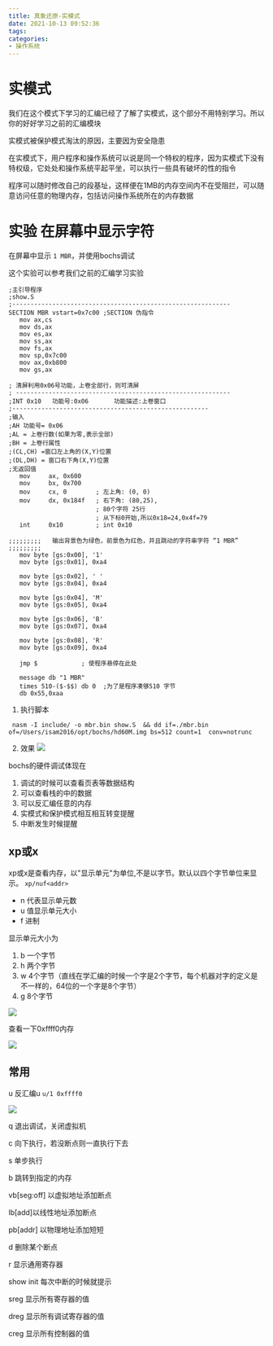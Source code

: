 ```yaml
---
title: 真象还原-实模式
date: 2021-10-13 09:52:36
tags:
categories:
- 操作系统
---
```


# 实模式

我们在这个模式下学习的汇编已经了了解了实模式，这个部分不用特别学习。所以你的好好学习之前的汇编模块

实模式被保护模式淘汰的原因，主要因为安全隐患

在实模式下，用户程序和操作系统可以说是同一个特权的程序，因为实模式下没有特权级，它处处和操作系统平起平坐，可以执行一些具有破坏的性的指令

程序可以随时修改自己的段基址，这样便在1MB的内存空间内不在受阻拦，可以随意访问任意的物理内存，包括访问操作系统所在的内存数据

# 实验 在屏幕中显示字符

在屏幕中显示  `1 MBR`，并使用bochs调试

这个实验可以参考我们之前的汇编学习实验

```
;主引导程序
;show.S
;------------------------------------------------------------
SECTION MBR vstart=0x7c00 ;SECTION 伪指令
   mov ax,cs
   mov ds,ax
   mov es,ax
   mov ss,ax
   mov fs,ax
   mov sp,0x7c00
   mov ax,0xb800
   mov gs,ax

; 清屏利用0x06号功能，上卷全部行，则可清屏
; -----------------------------------------------------------
;INT 0x10   功能号:0x06	   功能描述:上卷窗口
;------------------------------------------------------
;输入
;AH 功能号= 0x06
;AL = 上卷行数(如果为零,表示全部)
;BH = 上卷行属性
;(CL,CH) =窗口左上角的(X,Y)位置
;(DL,DH) = 窗口右下角(X,Y)位置
;无返回值
   mov     ax, 0x600
   mov     bx, 0x700
   mov     cx, 0        ; 左上角: (0, 0)
   mov     dx, 0x184f	; 右下角: (80,25),
			            ; 80个字符 25行
			            ; 从下标0开始,所以0x18=24,0x4f=79
   int     0x10         ; int 0x10

;;;;;;;;;   输出背景色为绿色，前景色为红色，并且跳动的字符串字符 “1 MBR”    ;;;;;;;;;
   mov byte [gs:0x00], '1'
   mov byte [gs:0x01], 0xa4

   mov byte [gs:0x02], ' '
   mov byte [gs:0x04], 0xa4

   mov byte [gs:0x04], 'M'
   mov byte [gs:0x05], 0xa4

   mov byte [gs:0x06], 'B'
   mov byte [gs:0x07], 0xa4

   mov byte [gs:0x08], 'R'
   mov byte [gs:0x09], 0xa4

   jmp $		    ; 使程序悬停在此处

   message db "1 MBR"
   times 510-($-$$) db 0  ;为了是程序凑够510 字节
   db 0x55,0xaa
```
1. 执行脚本
```
 nasm -I include/ -o mbr.bin show.S  && dd if=./mbr.bin of=/Users/isam2016/opt/bochs/hd60M.img bs=512 count=1  conv=notrunc
```
2.  效果
![](https://isam2016hexo.oss-cn-hangzhou.aliyuncs.com/img/11.02.39.gif)

bochs的硬件调试体现在
1. 调试的时候可以查看页表等数据结构
2. 可以查看栈的中的数据
3. 可以反汇编任意的内存
4. 实模式和保护模式相互相互转变提醒
5. 中断发生时候提醒

## xp或x
xp或x是查看内存，以"显示单元"为单位,不是以字节。默认以四个字节单位来显示。
`xp/nuf<addr>`
* n 代表显示单元数
* u 值显示单元大小
* f 进制

显示单元大小为
1. b 一个字节
2. h 两个字节
3. w 4个字节（直线在学汇编的时候一个字是2个字节，每个机器对字的定义是不一样的，64位的一个字是8个字节）
4. g 8个字节

![](https://isam2016hexo.oss-cn-hangzhou.aliyuncs.com/img/20211013113620.jpg)

查看一下0xffff0内存

![](https://isam2016hexo.oss-cn-hangzhou.aliyuncs.com/img/20211013114530.jpg)



## 常用
u 反汇编u
`u/1 0xffff0`

![](https://isam2016hexo.oss-cn-hangzhou.aliyuncs.com/img/20211013115024.jpg)

q 退出调试，关闭虚拟机

c 向下执行，若没断点则一直执行下去

s 单步执行

b 跳转到指定的内存

vb[seg:off] 以虚拟地址添加断点

lb[add]以线性地址添加断点

pb[addr] 以物理地址添加短短

d 删除某个断点

r 显示通用寄存器

show init 每次中断的时候就提示

sreg 显示所有寄存器的值

dreg 显示所有调试寄存器的值

creg 显示所有控制器的值
<!--  TODO: 演示bochs -->